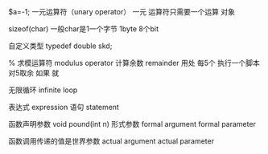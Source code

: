 $a=-1;
一元运算符（unary operator） 一元 运算符只需要一个运算 对象

sizeof(char)
一般char是1一个字节 1byte 8个bit 

自定义类型
typedef double skd;

% 求模运算符 modulus operator
计算余数 remainder
用处 每5个 执行一个脚本 对5取余 如果 就

无限循环 infinite loop

表达式 expression
语句 statement

函数声明参数 
void pound(int n)
形式参数 formal argument formal parameter

函数调用传递的值是世界参数 actual argument actual parameter





